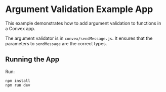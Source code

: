 # Argument Validation Example App

This example demonstrates how to add argument validation to functions in a
Convex app.

The argument validator is in `convex/sendMessage.js`. It ensures that the
parameters to `sendMessage` are the correct types.

## Running the App

Run:

```
npm install
npm run dev
```
